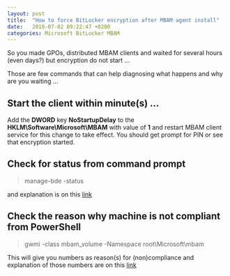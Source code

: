 ```yaml
---
layout: post
title:  "How to force BitLocker encryption after MBAM agent install"
date:   2018-07-02 09:22:47 +0200
categories: Microsoft BitLocker MBAM
---
```


So you made GPOs, distributed MBAM clients and waited for several hours (even days?) but encryption do not start ...

Those are few commands that can help diagnosing what happens and why are you waiting ...

## Start the client within minute(s) ...
Add the **DWORD** key **NoStartupDelay** to the 
**HKLM\Software\Microsoft\MBAM**
with value of **1** 
and restart MBAM client service for this change to take effect. You should get prompt for PIN or see that encryption started.

## Check for status from command prompt
> manage-bde -status

and explanation is on this [link](https://docs.microsoft.com/en-us/windows-server/administration/windows-commands/manage-bde)

## Check the reason why machine is not compliant from PowerShell
> gwmi -class mbam_volume -Namespace root\Microsoft\mbam

This will give you numbers as reason(s) for (non)compliance and explanation of those numbers are on this [link](https://docs.microsoft.com/en-us/Microsoft-desktop-optimization-pack/mbam-v25/determining-why-a-device-receives-a-noncompliance-message "Determining why a Device Receives a Noncompliance Message") 
